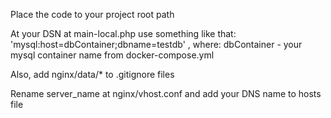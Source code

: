 Place the code to your project root path

At your DSN at main-local.php use something like that:
'mysql:host=dbContainer;dbname=testdb'
, where:
dbContainer - your mysql container name from docker-compose.yml

Also, add nginx/data/* to .gitignore files

Rename server_name at nginx/vhost.conf
and add your DNS name to hosts file
